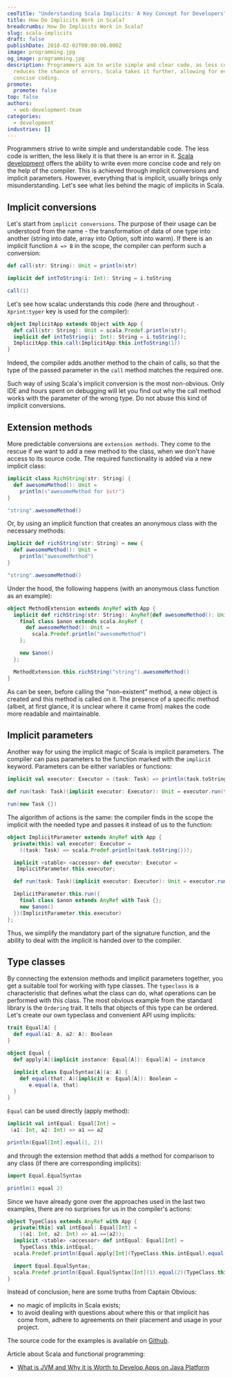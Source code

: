 ```yaml
---
ceoTitle: "Understanding Scala Implicits: A Key Concept for Developers"
title: How Do Implicits Work in Scala?
breadcrumbs: How Do Implicits Work in Scala?
slug: scala-implicits
draft: false
publishDate: 2018-02-02T00:00:00.000Z
image: programming.jpg
og_image: programming.jpg
description: Programmers aim to write simple and clear code, as less code
  reduces the chance of errors. Scala takes it further, allowing for even more
  concise coding.
promote:
  promote: false
top: false
authors:
  - web-development-team
categories:
  - development
industries: []
---
```

Programmers strive to write simple and understandable code. The less code is written, the less likely it is that there is an error in it. <a href="https://anadea.info/services/web-development/java-and-scala-development">Scala development</a> offers the ability to write even more concise code and rely on the help of the compiler. This is achieved through implicit conversions and implicit parameters. However, everything that is implicit, usually brings only misunderstanding. Let's see what lies behind the magic of implicits in Scala.

## Implicit conversions

Let's start from `implicit conversions`. The purpose of their usage can be understood from the name - the transformation of data of one type into another (string into date, array into Option, soft into warm). If there is an implicit function `A => B` in the scope, the compiler can perform such a conversion:

```scala
def call(str: String): Unit = println(str)

implicit def intToString(i: Int): String = i.toString

call(1)
```

Let's see how scalac understands this code (here and throughout `-Xprint:typer` key is used for the compiler):

```scala
object ImplicitApp extends Object with App {
  def call(str: String): Unit = scala.Predef.println(str);
  implicit def intToString(i: Int): String = i.toString();
  ImplicitApp.this.call(ImplicitApp.this.intToString(1))
}
```

Indeed, the compiler adds another method to the chain of calls, so that the type of the passed parameter in the `call` method matches the required one.

Such way of using Scala's implicit conversion is the most non-obvious. Only IDE and hours spent on debugging will let you find out why the call method works with the parameter of the wrong type. Do not abuse this kind of implicit conversions.

## Extension methods

More predictable conversions are `extension methods`. They come to the rescue if we want to add a new method to the class, when we don't have access to its source code. The required functionality is added via a new implicit class:

```scala
implicit class RichString(str: String) {
  def awesomeMethod(): Unit =
    println(s"awesomeMethod for $str")
}

"string".awesomeMethod()
```

Or, by using an implicit function that creates an anonymous class with the necessary methods:

```scala
implicit def richString(str: String) = new {
  def awesomeMethod(): Unit =
    println("awesomeMethod")
}

"string".awesomeMethod()
```

Under the hood, the following happens (with an anonymous class function as an example):

```scala
object MethodExtension extends AnyRef with App {
  implicit def richString(str: String): AnyRef{def awesomeMethod(): Unit} = {
    final class $anon extends scala.AnyRef {
      def awesomeMethod(): Unit =
        scala.Predef.println("awesomeMethod")
    };

    new $anon()
  };

  MethodExtension.this.richString("string").awesomeMethod()
}
```

As can be seen, before calling the "non-existent" method, a new object is created and this method is called on it. The presence of a specific method (albeit, at first glance, it is unclear where it came from) makes the code more readable and maintainable.

## Implicit parameters

Another way for using the implicit magic of Scala is implicit parameters. The compiler can pass parameters to the function marked with the `implicit` keyword. Parameters can be either variables or functions:

```scala
implicit val executor: Executor = (task: Task) => println(task.toString)

def run(task: Task)(implicit executor: Executor): Unit = executor.run(task)

run(new Task {})
```

The algorithm of actions is the same: the compiler finds in the scope the implicit with the needed type and passes it instead of us to the function:

```scala
object ImplicitParameter extends AnyRef with App {
  private[this] val executor: Executor =
    ((task: Task) => scala.Predef.println(task.toString()));

  implicit <stable> <accessor> def executor: Executor =
   ImplicitParameter.this.executor;

  def run(task: Task)(implicit executor: Executor): Unit = executor.run(task);

  ImplicitParameter.this.run({
    final class $anon extends AnyRef with Task {};
    new $anon()
  })(ImplicitParameter.this.executor)
};
```

Thus, we simplify the mandatory part of the signature function, and the ability to deal with the implicit is handed over to the compiler.

## Type classes

By connecting the extension methods and implicit parameters together, you get a suitable tool for working with type classes. The `typeclass` is a characteristic that defines what the class can do, what operations can be performed with this class. The most obvious example from the standard library is the `Ordering` trait. It tells that objects of this type can be ordered. Let's create our own typeclass and convenient API using implicits:

```scala
trait Equal[A] {
  def equal(a1: A, a2: A): Boolean
}

object Equal {
  def apply[A](implicit instance: Equal[A]): Equal[A] = instance

  implicit class EqualSyntax[A](a: A) {
    def equal(that: A)(implicit e: Equal[A]): Boolean =
 	   e.equal(a, that)
  }
}
```

`Equal` can be used directly (apply method):

```scala
implicit val intEqual: Equal[Int] =
 (a1: Int, a2: Int) => a1 == a2

println(Equal[Int].equal(1, 2))
```

and through the extension method that adds a method for comparison to any class (if there are corresponding implicits):

```scala
import Equal.EqualSyntax

println(1 equal 2)
```

Since we have already gone over the approaches used in the last two examples, there are no surprises for us in the compiler's actions:

```scala
object TypeClass extends AnyRef with App {
  private[this] val intEqual: Equal[Int] =
    ((a1: Int, a2: Int) => a1.==(a2));
  implicit <stable> <accessor> def intEqual: Equal[Int] =
    TypeClass.this.intEqual;
  scala.Predef.println(Equal.apply[Int](TypeClass.this.intEqual).equal(1, 2)); // substitution of an implicit parameter

  import Equal.EqualSyntax;
  scala.Predef.println(Equal.EqualSyntax[Int](1).equal(2)(TypeClass.this.intEqual)) // implicit conversion to the required typeclass
}
```

Instead of conclusion, here are some truths from Captain Obvious:

* no magic of implicits in Scala exists;
* to avoid dealing with questions about where this or that implicit has come from, adhere to agreements on their placement and usage in your project.

The source code for the examples is available on [Github](https://github.com/sergey-lagutin/implicit-simplicity).

Article about Scala and functional programming:

* [What is JVM and Why it is Worth to Develop Apps on Java Platform](https://anadea.info/blog/what-is-jvm-and-why-develop-apps-on-java)
